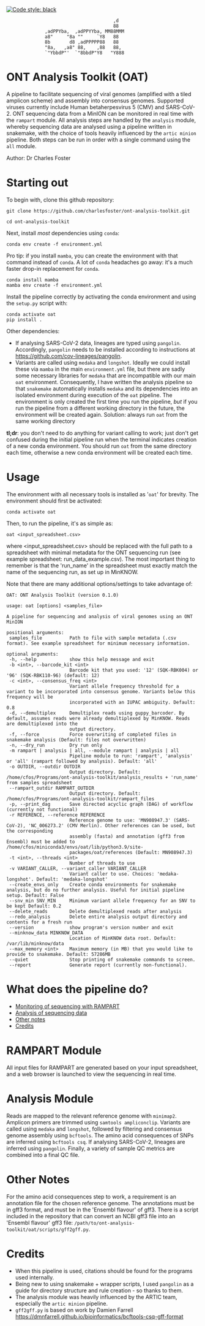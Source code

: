 [![Code style: black](https://img.shields.io/badge/code%20style-black-000000.svg)](https://github.com/psf/black)
```
                                       ,d
                                       88
              ,adPPYba,  ,adPPYYba, MM88MMM
              a8"     "8a ""     `Y8   88   
              8b       d8 ,adPPPPP88   88   
              "8a,   ,a8" 88,    ,88   88,  
              `"YbbdP"'  `"8bbdP"Y8   "Y888

```
# ONT Analysis Toolkit (OAT)
A pipeline to facilitate sequencing of viral genomes (amplified with a tiled amplicon scheme) and assembly into consensus genomes. Supported viruses currently include Human betaherpesvirus 5 (CMV) and SARS-CoV-2. ONT sequencing data from a MinION can be monitored in real time with the `rampart` module. All analysis steps are handled by the `analysis` module, whereby sequencing data are analysed using a pipeline written in snakemake, with the choice of tools heavily influenced by the `artic minion` pipeline. Both steps can be run in order with a single command using the `all` module.

Author: Dr Charles Foster

# Starting out
To begin with, clone this github repository:

```
git clone https://github.com/charlesfoster/ont-analysis-toolkit.git

cd ont-analysis-toolkit
```

Next, install *most* dependencies using `conda`:

```
conda env create -f environment.yml
```

Pro tip: if you install `mamba`, you can create the environment with that command instead of `conda`. A lot of `conda` headaches go away: it's a much faster drop-in replacement for `conda`.

```
conda install mamba
mamba env create -f environment.yml
```

Install the pipeline correctly by activating the conda environment and using the `setup.py` script with:

```
conda activate oat
pip install .
```

Other dependencies:
* If analysing SARS-CoV-2 data, lineages are typed using `pangolin`. Accordingly, `pangolin` needs to be installed according to instructions at https://github.com/cov-lineages/pangolin.
* Variants are called using `medaka` and `longshot`. Ideally we could install these via `mamba` in the main `environment.yml` file, but there are sadly some necessary libraries for `medaka` that are incompatible with our main `oat` environment. Consequently, I have written the analysis pipeline so that `snakemake` automatically installs `medaka` and its dependencies into an isolated environment during execution of the `oat` pipeline. The environment is only created the first time you run the pipeline, *but* if you run the pipeline from a different working directory in the future, the environment will be created again. Solution: always run `oat` from the same working directory

**tl;dr**: you don't need to do anything for variant calling to work; just don't get confused during the initial pipeline run when the terminal indicates creation of a new conda environment. You should run `oat` from the same directory each time, otherwise a new conda environment will be created each time.

# Usage
The environment with all necessary tools is installed as '`oat`' for brevity. The environment should first be activated:

```
conda activate oat
```

Then, to run the pipeline, it's as simple as:

```
oat <input_spreadsheet.csv>
```

where <input_spreadsheet.csv> should be replaced with the full path to a spreadsheet with minimal metadata for the ONT sequencing run (see example spreadsheet: run_data_example.csv). The most important thing to remember is that the 'run_name' in the spreadsheet must exactly match the name of the sequencing run, as set up in MinKNOW.

Note that there are many additional options/settings to take advantage of:

```
OAT: ONT Analysis Toolkit (version 0.1.0)

usage: oat [options] <samples_file>

A pipeline for sequencing and analysis of viral genomes using an ONT MinION

positional arguments:
 samples_file          Path to file with sample metadata (.csv format). See example spreadsheet for minimum necessary information.

optional arguments:
 -h, --help            show this help message and exit
 -b <int>, --barcode_kit <int>
                       Barcode kit that you used: '12' (SQK-RBK004) or '96' (SQK-RBK110-96) (default: 12)
 -c <int>, --consensus_freq <int>
                       Variant allele frequency threshold for a variant to be incorporated into consensus genome. Variants below this frequency will be
                       incorporated with an IUPAC ambiguity. Default: 0.8
 -d, --demultiplex     Demultiplex reads using guppy_barcoder. By default, assumes reads were already demultiplexed by MinKNOW. Reads are demultiplexed into the
                       output directory.
 -f, --force           Force overwriting of completed files in snakemake analysis (Default: files not overwritten)
 -n, --dry_run         Dry run only
 -m rampart | analysis | all, --module rampart | analysis | all
                       Pipeline module to run: 'rampart', 'analysis' or 'all' (rampart followed by analysis). Default: 'all'
 -o OUTDIR, --outdir OUTDIR
                       Output directory. Default: /home/cfos/Programs/ont-analysis-toolkit/analysis_results + 'run_name' from samples spreadsheet
 --rampart_outdir RAMPART_OUTDIR
                       Output directory. Default: /home/cfos/Programs/ont-analysis-toolkit/rampart_files
 -p, --print_dag       Save directed acyclic graph (DAG) of workflow (currently not functional)
 -r REFERENCE, --reference REFERENCE
                       Reference genome to use: 'MN908947.3' (SARS-CoV-2), 'NC_006273.2' (CMV Merlin). Other references can be used, but the corresponding
                       assembly (fasta) and annotation (gff3 from Ensembl) must be added to /home/cfos/miniconda3/envs/oat/lib/python3.9/site-
                       packages/oat/references (Default: MN908947.3)
 -t <int>, --threads <int>
                       Number of threads to use
 -v VARIANT_CALLER, --variant_caller VARIANT_CALLER
                       Variant caller to use. Choices: 'medaka-longshot'. Default: 'medaka-longshot'
 --create_envs_only    Create conda environments for snakemake analysis, but do no further analysis. Useful for initial pipeline setup. Default: False
 --snv_min SNV_MIN     Minimum variant allele frequency for an SNV to be kept Default: 0.2
 --delete_reads        Delete demultiplexed reads after analysis
 --redo_analysis       Delete entire analysis output directory and contents for a fresh run
 --version             show program's version number and exit
 --minknow_data MINKNOW_DATA
                       Location of MinKNOW data root. Default: /var/lib/minknow/data
 --max_memory <int>    Maximum memory (in MB) that you would like to provide to snakemake. Default: 57286MB
 --quiet               Stop printing of snakemake commands to screen.
 --report              Generate report (currently non-functional).
```

# What does the pipeline do?
- [Monitoring of sequencing with RAMPART](#RAMPART-Module)
- [Analysis of sequencing data](#Analysis-Module)
- [Other notes](#Other-Notes)
- [Credits](#Credits)

# RAMPART Module
All input files for RAMPART are generated based on your input spreadsheet, and a web browser is launched to view the sequencing in real time.

# Analysis Module
Reads are mapped to the relevant reference genome with `minimap2`. Amplicon primers are trimmed using `samtools ampliconclip`. Variants are called using `medaka` and `longshot`, followed by filtering and consensus genome assembly using `bcftools`. The amino acid consequences of SNPs are inferred using `bcftools csq`. If analysing SARS-CoV-2, lineages are inferred using `pangolin`. Finally, a variety of sample QC metrics are combined into a final QC file.

# Other Notes
For the amino acid consequences step to work, a requirement is an annotation file for the chosen reference genome. The annotations must be in gff3 format, and must be in the 'Ensembl flavour' of gff3. There is a script included in the repository that can convert an NCBI gff3 file into an 'Ensembl flavour' gff3 file: `/path/to/ont-analysis-toolkit/oat/scripts/gff2gff.py`.

# Credits
* When this pipeline is used, citations should be found for the programs used internally.
* Being new to using snakemake + wrapper scripts, I used `pangolin` as a guide for directory structure and rule creation - so thanks to them.
* The analysis module was heavily influenced by the ARTIC team, especially the `artic minion` pipeline.
* `gff2gff.py` is based on work by Damien Farrell https://dmnfarrell.github.io/bioinformatics/bcftools-csq-gff-format

